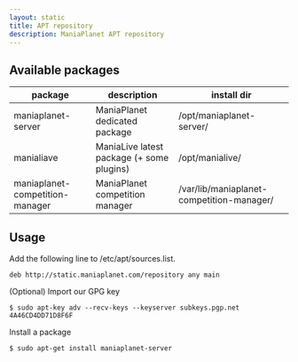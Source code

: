```yaml
---
layout: static
title: APT repository
description: ManiaPlanet APT repository
---
```


## Available packages

package 				        | description								| install dir
--------------------------------|-------------------------------------------|-------------------------------------------
maniaplanet-server 				| ManiaPlanet dedicated package				| /opt/maniaplanet-server/
manialiave              		| ManiaLive latest package (+ some plugins) | /opt/manialive/
maniaplanet-competition-manager | ManiaPlanet competition manager			| /var/lib/maniaplanet-competition-manager/

## Usage

Add the following line to /etc/apt/sources.list.

`deb http://static.maniaplanet.com/repository any main`

(Optional) Import our GPG key

`$ sudo apt-key adv --recv-keys --keyserver subkeys.pgp.net 4A46CD4DD71D8F6F`

Install a package

`$ sudo apt-get install maniaplanet-server`